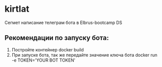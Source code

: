 # kirtlat
Сегмет написание телеграм бота в Elbrus-bootcamp DS

## Рекомендации по запуску бота:
1. Постройте контейнер docker build
2. При запуске бота, так же передайте значение ключа бота docker run -e TOKEN='YOUR BOT TOKEN' 
